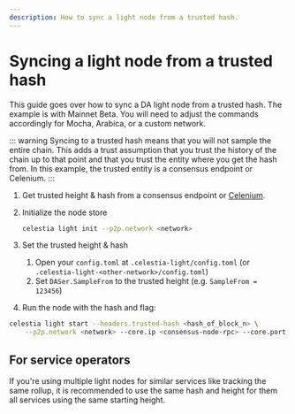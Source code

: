 ```yaml
---
description: How to sync a light node from a trusted hash.
---
```


# Syncing a light node from a trusted hash

This guide goes over how to sync a DA light node from a trusted hash.
The example is with Mainnet Beta. You will need to adjust the commands
accordingly for Mocha, Arabica, or a custom network.

::: warning
Syncing to a trusted hash means that you will not sample the entire chain. This adds a trust
assumption that you trust the history of the chain up to that point and that you trust the entity
where you get the hash from. In this example, the trusted entity is a consensus endpoint or
Celenium.
:::

1. Get trusted height & hash from a consensus endpoint or [Celenium](https://celenium.io).
1. Initialize the node store

    ```sh
    celestia light init --p2p.network <network>
    ```

1. Set the trusted height & hash
    1. Open your `config.toml` at `.celestia-light/config.toml` (or `.celestia-light-<other-network>/config.toml`)
    1. Set `DASer.SampleFrom` to the trusted height (e.g. `SampleFrom = 123456`)
1. Run the node with the hash and flag:

```sh
celestia light start --headers.trusted-hash <hash_of_block_n> \
    --p2p.network <network> --core.ip <consensus-node-rpc> --core.port <port>
```

## For service operators

If you're using multiple light nodes for similar services like tracking the same rollup,
it is recommended to use the same hash and height for them all services using
the same starting height.
